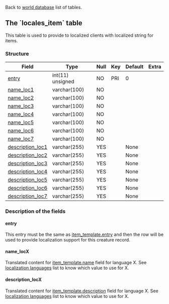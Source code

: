 Back to [world database](mangosdb_struct) list of tables.

The \`locales\_item\` table
---------------------------

This table is used to provide to localized clients with localized string for items.

### Structure

| **Field**                                          | **Type**         | **Null** | **Key** | **Default** | **Extra** |
|----------------------------------------------------|------------------|----------|---------|-------------|-----------|
| [entry](Locales_item#entry)                        | int(11) unsigned | NO       | PRI     | 0           |           |
| [name\_loc1](Locales_item#name_locx)               | varchar(100)     | NO       |         |             |           |
| [name\_loc2](Locales_item#name_locx)               | varchar(100)     | NO       |         |             |           |
| [name\_loc3](Locales_item#name_locx)               | varchar(100)     | NO       |         |             |           |
| [name\_loc4](Locales_item#name_locx)               | varchar(100)     | NO       |         |             |           |
| [name\_loc5](Locales_item#name_locx)               | varchar(100)     | NO       |         |             |           |
| [name\_loc6](Locales_item#name_locx)               | varchar(100)     | NO       |         |             |           |
| [name\_loc7](Locales_item#name_locx)               | varchar(100)     | NO       |         |             |           |
| [description\_loc1](Locales_item#description_locx) | varchar(255)     | YES      |         | None        |           |
| [description\_loc2](Locales_item#description_locx) | varchar(255)     | YES      |         | None        |           |
| [description\_loc3](Locales_item#description_locx) | varchar(255)     | YES      |         | None        |           |
| [description\_loc4](Locales_item#description_locx) | varchar(255)     | YES      |         | None        |           |
| [description\_loc5](Locales_item#description_locx) | varchar(255)     | YES      |         | None        |           |
| [description\_loc6](Locales_item#description_locx) | varchar(255)     | YES      |         | None        |           |
| [description\_loc7](Locales_item#description_locx) | varchar(255)     | YES      |         | None        |           |

### Description of the fields

#### entry

This entry must be the same as [item\_template.entry](item_template#entry) and then the row will be used to provide localization support for this creature record.

#### name\_locX

Translated content for [item\_template.name](item_template#name) field for language X. See [localization languages](localization_lang) list to know which value to use for X.

#### description\_locX

Translated content for [item\_template.description](item_template#description) field for language X. See [localization languages](localization_lang) list to know which value to use for X.
